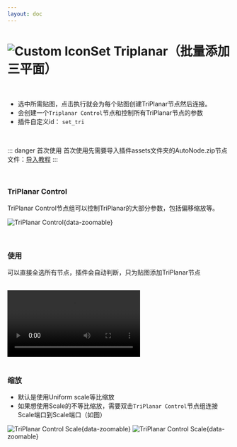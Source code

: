 ```yaml
---
layout: doc
---
```

# <span class="h1-icon"><img src="/img/AR-NodeMenu.webp" alt="Custom Icon"></span>Set Triplanar（批量添加三平面）


<br/>

- 选中所需贴图，点击执行就会为每个贴图创建TriPlanar节点然后连接。
- 会创建一个`Triplanar Control`节点和控制所有TriPlanar节点的参数
- 插件自定义id： `set_tri`

<br/>

::: danger 首次使用
首次使用先需要导入插件assets文件夹的AutoNode.zip节点文件：[导入教程](01-AAN-import_assets)
:::

<br/>

### TriPlanar Control
TriPlanar Control节点组可以控制TriPlanar的大部分参数，包括偏移缩放等。

![TriPlanar Control](/img/ar_autonode_TriPlanar1.webp){data-zoomable}

<br/>

### 使用
可以直接全选所有节点，插件会自动判断，只为贴图添加TriPlanar节点

<br/>

<video controls>
  <source src="/img/ar_autonode_custommenu_set_triplanar.webm" type="video/webm">
</video>

<br/>
<br/>

### 缩放
- 默认是使用Uniform scale等比缩放
- 如果想使用Scale的不等比缩放，需要双击`TriPlanar Control`节点组连接Scale端口到Scale端口（如图）

![TriPlanar Control Scale](/img/ar_autonode_TriPlanar2.webp){data-zoomable}
![TriPlanar Control Scale](/img/ar_autonode_TriPlanar3.gif){data-zoomable}

<br/>
<br/>
